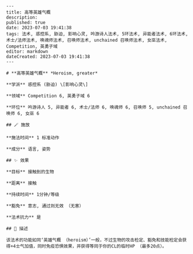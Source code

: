 
    ---
    title: 高等英雄气概
    description: 
    published: true
    date: 2023-07-03 19:41:38
    tags: 法术, 惑控系, 胁迫, 影响心灵, 吟游诗人法术, 5环法术, 异能者法术, 6环法术, 术士/法师法术, 唤魂师法术, 召唤师法术, unchained 召唤师法术, 女巫法术, Competition, 英勇子域
    editor: markdown
    dateCreated: 2023-07-03 19:41:38
    ---

    # **高等英雄气概** *Heroism, greater*

    **学派** 惑控系 (胁迫) \[影响心灵\] 

    **领域** Competition 6, 英勇子域 6

    **环位** 吟游诗人 5, 异能者 6, 术士/法师 6, 唤魂师 6, 召唤师 5, unchained 召唤师 6, 女巫 6

    ## 🪄 施放

    **施法时间** 1 标准动作

    **成分** 语言, 姿势

    ## ✨ 效果 

    **目标** 接触到的生物 

    **距离** 接触  

    **持续时间** 1分钟/等级 

    **豁免** 意志, 通过则无效 （无害）

    **法术抗力** 是

    ## 📖 描述

    该法术的功能如同‘英雄气概 （heroism）’一般，不过生物的攻击检定、豁免和技能检定会获得+4士气加值，同时免疫恐惧效果，并获得等同于你的CL的临时HP （最多20点）。
    